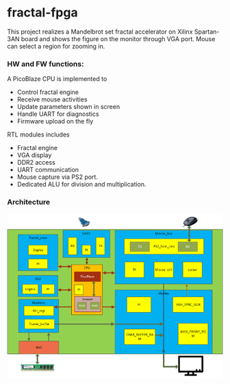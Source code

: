 # fractal-fpga

This project realizes a Mandelbrot set fractal accelerator on Xilinx Spartan-3AN board and shows the figure on the monitor through VGA port.  Mouse can select a region for zooming in.

### HW and FW functions:

A PicoBlaze CPU is implemented to 

- Control fractal engine
- Receive mouse activities
- Update parameters shown in screen 
- Handle UART for diagnostics 
- Firmware upload on the fly

RTL modules includes 

- Fractal engine
- VGA display
- DDR2 access
- UART communication 
- Mouse capture via PS2 port. 
- Dedicated ALU for division and multiplication. 

### Architecture

![](doc\soc_structure.png)

 



 